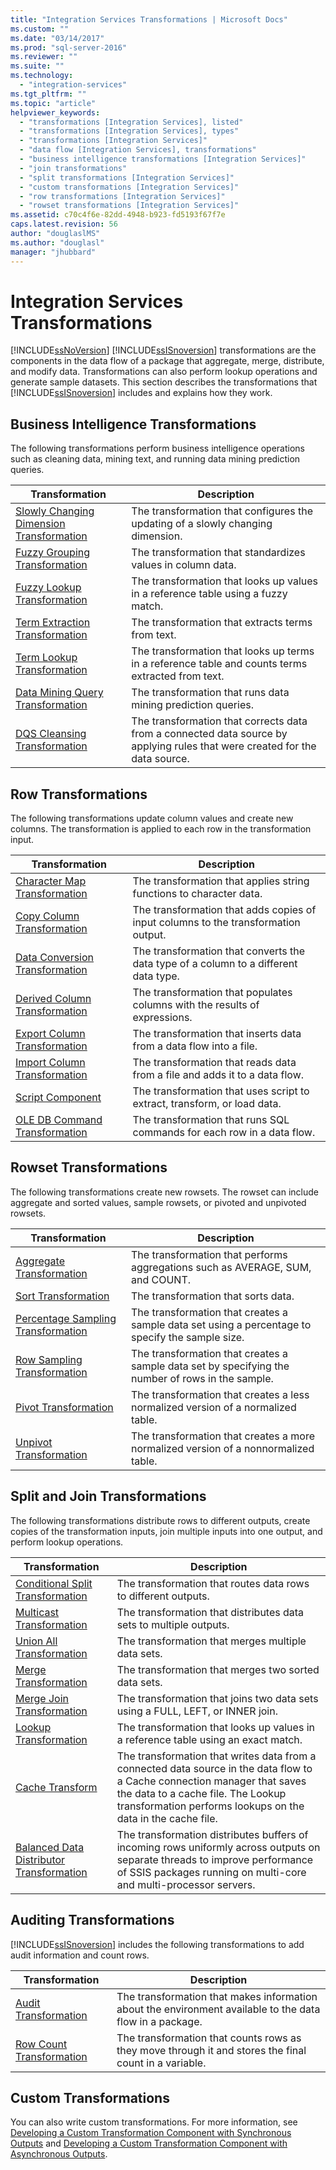 ```yaml
---
title: "Integration Services Transformations | Microsoft Docs"
ms.custom: ""
ms.date: "03/14/2017"
ms.prod: "sql-server-2016"
ms.reviewer: ""
ms.suite: ""
ms.technology: 
  - "integration-services"
ms.tgt_pltfrm: ""
ms.topic: "article"
helpviewer_keywords: 
  - "transformations [Integration Services], listed"
  - "transformations [Integration Services], types"
  - "transformations [Integration Services]"
  - "data flow [Integration Services], transformations"
  - "business intelligence transformations [Integration Services]"
  - "join transformations"
  - "split transformations [Integration Services]"
  - "custom transformations [Integration Services]"
  - "row transformations [Integration Services]"
  - "rowset transformations [Integration Services]"
ms.assetid: c70c4f6e-82dd-4948-b923-fd5193f67f7e
caps.latest.revision: 56
author: "douglaslMS"
ms.author: "douglasl"
manager: "jhubbard"
---
```

# Integration Services Transformations
  [!INCLUDE[ssNoVersion](../../../includes/ssnoversion-md.md)] [!INCLUDE[ssISnoversion](../../../includes/ssisnoversion-md.md)] transformations are the components in the data flow of a package that aggregate, merge, distribute, and modify data. Transformations can also perform lookup operations and generate sample datasets. This section describes the transformations that [!INCLUDE[ssISnoversion](../../../includes/ssisnoversion-md.md)] includes and explains how they work.  
  
## Business Intelligence Transformations  
 The following transformations perform business intelligence operations such as cleaning data, mining text, and running data mining prediction queries.  
  
|Transformation|Description|  
|--------------------|-----------------|  
|[Slowly Changing Dimension Transformation](../../../integration-services/data-flow/transformations/slowly-changing-dimension-transformation.md)|The transformation that configures the updating of a slowly changing dimension.|  
|[Fuzzy Grouping Transformation](../../../integration-services/data-flow/transformations/fuzzy-grouping-transformation.md)|The transformation that standardizes values in column data.|  
|[Fuzzy Lookup Transformation](../../../integration-services/data-flow/transformations/fuzzy-lookup-transformation.md)|The transformation that looks up values in a reference table using a fuzzy match.|  
|[Term Extraction Transformation](../../../integration-services/data-flow/transformations/term-extraction-transformation.md)|The transformation that extracts terms from text.|  
|[Term Lookup Transformation](../../../integration-services/data-flow/transformations/term-lookup-transformation.md)|The transformation that looks up terms in a reference table and counts terms extracted from text.|  
|[Data Mining Query Transformation](../../../integration-services/data-flow/transformations/data-mining-query-transformation.md)|The transformation that runs data mining prediction queries.|  
|[DQS Cleansing Transformation](../../../integration-services/data-flow/transformations/dqs-cleansing-transformation.md)|The transformation that corrects data from a connected data source by applying rules that were created for the data source.|  
  
## Row Transformations  
 The following transformations update column values and create new columns. The transformation is applied to each row in the transformation input.  
  
|Transformation|Description|  
|--------------------|-----------------|  
|[Character Map Transformation](../../../integration-services/data-flow/transformations/character-map-transformation.md)|The transformation that applies string functions to character data.|  
|[Copy Column Transformation](../../../integration-services/data-flow/transformations/copy-column-transformation.md)|The transformation that adds copies of input columns to the transformation output.|  
|[Data Conversion Transformation](../../../integration-services/data-flow/transformations/data-conversion-transformation.md)|The transformation that converts the data type of a column to a different data type.|  
|[Derived Column Transformation](../../../integration-services/data-flow/transformations/derived-column-transformation.md)|The transformation that populates columns with the results of expressions.|  
|[Export Column Transformation](../../../integration-services/data-flow/transformations/export-column-transformation.md)|The transformation that inserts data from a data flow into a file.|  
|[Import Column Transformation](../../../integration-services/data-flow/transformations/import-column-transformation.md)|The transformation that reads data from a file and adds it to a data flow.|  
|[Script Component](../../../integration-services/data-flow/transformations/script-component.md)|The transformation that uses script to extract, transform, or load data.|  
|[OLE DB Command Transformation](../../../integration-services/data-flow/transformations/ole-db-command-transformation.md)|The transformation that runs SQL commands for each row in a data flow.|  
  
## Rowset Transformations  
 The following transformations create new rowsets. The rowset can include aggregate and sorted values, sample rowsets, or pivoted and unpivoted rowsets.  
  
|Transformation|Description|  
|--------------------|-----------------|  
|[Aggregate Transformation](../../../integration-services/data-flow/transformations/aggregate-transformation.md)|The transformation that performs aggregations such as AVERAGE, SUM, and COUNT.|  
|[Sort Transformation](../../../integration-services/data-flow/transformations/sort-transformation.md)|The transformation that sorts data.|  
|[Percentage Sampling Transformation](../../../integration-services/data-flow/transformations/percentage-sampling-transformation.md)|The transformation that creates a sample data set using a percentage to specify the sample size.|  
|[Row Sampling Transformation](../../../integration-services/data-flow/transformations/row-sampling-transformation.md)|The transformation that creates a sample data set by specifying the number of rows in the sample.|  
|[Pivot Transformation](../../../integration-services/data-flow/transformations/pivot-transformation.md)|The transformation that creates a less normalized version of a normalized table.|  
|[Unpivot Transformation](../../../integration-services/data-flow/transformations/unpivot-transformation.md)|The transformation that creates a more normalized version of a nonnormalized table.|  
  
## Split and Join Transformations  
 The following transformations distribute rows to different outputs, create copies of the transformation inputs, join multiple inputs into one output, and perform lookup operations.  
  
|Transformation|Description|  
|--------------------|-----------------|  
|[Conditional Split Transformation](../../../integration-services/data-flow/transformations/conditional-split-transformation.md)|The transformation that routes data rows to different outputs.|  
|[Multicast Transformation](../../../integration-services/data-flow/transformations/multicast-transformation.md)|The transformation that distributes data sets to multiple outputs.|  
|[Union All Transformation](../../../integration-services/data-flow/transformations/union-all-transformation.md)|The transformation that merges multiple data sets.|  
|[Merge Transformation](../../../integration-services/data-flow/transformations/merge-transformation.md)|The transformation that merges two sorted data sets.|  
|[Merge Join Transformation](../../../integration-services/data-flow/transformations/merge-join-transformation.md)|The transformation that joins two data sets using a FULL, LEFT, or INNER join.|  
|[Lookup Transformation](../../../integration-services/data-flow/transformations/lookup-transformation.md)|The transformation that looks up values in a reference table using an exact match.|  
|[Cache Transform](../../../integration-services/data-flow/transformations/cache-transform.md)|The transformation that writes data from a connected data source in the data flow to a Cache connection manager that saves the data to a cache file. The Lookup transformation performs lookups on the data in the cache file.|  
|[Balanced Data Distributor Transformation](../../../integration-services/data-flow/transformations/balanced-data-distributor-transformation.md)|The transformation distributes buffers of incoming rows uniformly across outputs on separate threads to improve performance of SSIS packages running on multi-core and multi-processor servers.|  
  
## Auditing Transformations  
 [!INCLUDE[ssISnoversion](../../../includes/ssisnoversion-md.md)] includes the following transformations to add audit information and count rows.  
  
|Transformation|Description|  
|--------------------|-----------------|  
|[Audit Transformation](../../../integration-services/data-flow/transformations/audit-transformation.md)|The transformation that makes information about the environment available to the data flow in a package.|  
|[Row Count Transformation](../../../integration-services/data-flow/transformations/row-count-transformation.md)|The transformation that counts rows as they move through it and stores the final count in a variable.|  
  
## Custom Transformations  
 You can also write custom transformations. For more information, see [Developing a Custom Transformation Component with Synchronous Outputs](../../../integration-services/extending-packages-custom-objects-data-flow-types/developing-a-custom-transformation-component-with-synchronous-outputs.md) and [Developing a Custom Transformation Component with Asynchronous Outputs](../../../integration-services/extending-packages-custom-objects-data-flow-types/developing-a-custom-transformation-component-with-asynchronous-outputs.md).  
  
  